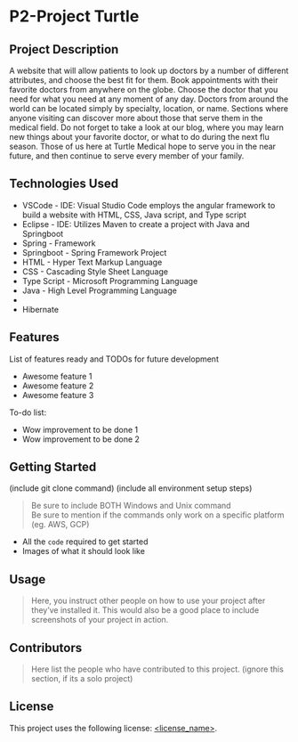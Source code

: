 # P2-Project Turtle

## Project Description
A website that will allow patients to look up doctors by a number of different attributes, and choose the best fit for them. Book appointments with their favorite doctors from anywhere on the globe. Choose the doctor that you need for what you need at any moment of any day. Doctors from around the world can be located simply by specialty, location, or name. Sections where anyone visiting can discover more about those that serve them in the medical field. Do not forget to take a look at our blog, where you may learn new things about your favorite doctor, or what to do during the next flu season. Those of us here at Turtle Medical hope to serve you in the near future, and then continue to serve every member of your family.


## Technologies Used
* VSCode - IDE: Visual Studio Code employs the angular framework to build a
    website with HTML, CSS, Java script, and Type script
* Eclipse - IDE: Utilizes Maven to create a project with Java and Springboot
* Spring - Framework
* Springboot - Spring Framework Project
* HTML - Hyper Text Markup Language
* CSS - Cascading Style Sheet Language
* Type Script - Microsoft Programming Language
* Java - High Level Programming Language
* 
* Hibernate


## Features

List of features ready and TODOs for future development
* Awesome feature 1
* Awesome feature 2
* Awesome feature 3

To-do list:
* Wow improvement to be done 1
* Wow improvement to be done 2

## Getting Started
   
(include git clone command)
(include all environment setup steps)

> Be sure to include BOTH Windows and Unix command  
> Be sure to mention if the commands only work on a specific platform (eg. AWS, GCP)

- All the `code` required to get started
- Images of what it should look like

## Usage

> Here, you instruct other people on how to use your project after they’ve installed it. This would also be a good place to include screenshots of your project in action.

## Contributors

> Here list the people who have contributed to this project. (ignore this section, if its a solo project)

## License

This project uses the following license: [<license_name>](<link>).

